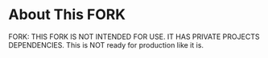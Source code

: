 # About This FORK
FORK: THIS FORK IS NOT INTENDED FOR USE. IT HAS PRIVATE PROJECTS DEPENDENCIES. 
This is NOT ready for production like it is. 
